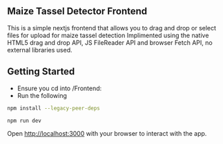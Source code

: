 ## Maize Tassel Detector Frontend

This is a simple nextjs frontend that allows you to drag and drop or select files for upload for maize tassel detection
Implimented using the native HTML5 drag and drop API, JS FileReader API and browser Fetch API, no external libraries used.

## Getting Started

- Ensure you cd into /Frontend:
- Run the following

```bash
npm install --legacy-peer-deps

npm run dev
```

Open [http://localhost:3000](http://localhost:3000) with your browser to interact with the app.

